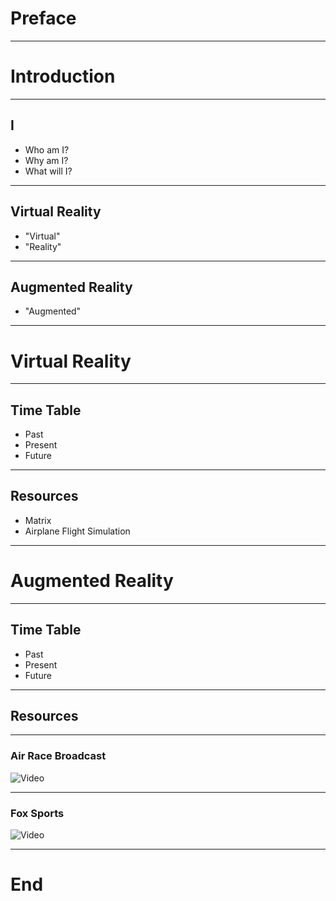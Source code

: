 # Preface

---

# Introduction

---

## I

* Who am I?
* Why am I?
* What will I?

---

## Virtual Reality

* "Virtual"
* "Reality"

---

## Augmented Reality

* "Augmented"

---

# Virtual Reality

---

## Time Table

* Past
* Present
* Future

---

## Resources

* Matrix
* Airplane Flight Simulation

---

# Augmented Reality

---

## Time Table

* Past
* Present
* Future

---

## Resources

---

### Air Race Broadcast

![Video](https://www.youtube.com/embed/s-tBmLg4D84)

---

### Fox Sports

![Video](https://www.youtube.com/embed/2sehW6yr2ZE)

---

# End
